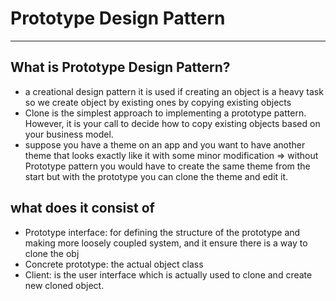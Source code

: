 # Prototype Design Pattern
---
## What is Prototype Design Pattern?
- a creational design pattern it is used if creating an object is a heavy task so we create object by existing ones by copying existing objects
- Clone is the simplest approach to implementing a prototype pattern. However, it is your call to decide how to copy existing objects based on your business model.
- suppose you have a theme on an app and you want to have another theme that looks exactly like it with some minor modification => without Prototype pattern you would have to create the same theme from the start but with the prototype you can clone the theme and edit it.

## what does it consist of
- Prototype interface: for defining the structure of the prototype and making more loosely coupled system, and it ensure there is a way to clone the obj
- Concrete prototype: the actual object class
- Client: is the user interface which is actually used to clone and create new cloned object.